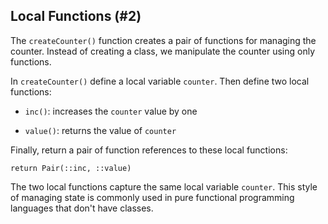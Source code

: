 ## Local Functions (#2)

The `createCounter()` function creates a pair of functions for managing the
counter. Instead of creating a class, we manipulate the counter using only
functions.

In `createCounter()` define a local variable `counter`. Then define two local
functions:

-   `inc()`: increases the `counter` value by one

-   `value()`: returns the value of `counter`

Finally, return a pair of function references to these local functions:

`return Pair(::inc, ::value)`

The two local functions capture the same local variable `counter`. This style
of managing state is commonly used in pure functional programming languages
that don't have classes.